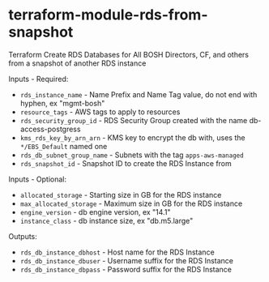 # terraform-module-rds-from-snapshot
Terraform Create RDS Databases for All BOSH Directors, CF, and others from a snapshot of another RDS instance

Inputs - Required:

 - `rds_instance_name` - Name Prefix and Name Tag value, do not end with hyphen, ex "mgmt-bosh"
 - `resource_tags` - AWS tags to apply to resources
 - `rds_security_group_id` - RDS Security Group created with the name db-access-postgress
 - `kms_rds_key_by_arn_arn` - KMS key to encrypt the db with, uses the `*/EBS_Default` named one
 - `rds_db_subnet_group_name` - Subnets with the tag `apps-aws-managed`
 - `rds_snapshot_id` - Snapshot ID to create the RDS Instance from

Inputs - Optional: 

 - `allocated_storage` - Starting size in GB for the RDS instance
 - `max_allocated_storage` - Maximum size in GB for the RDS instance
 - `engine_version` - db engine version, ex "14.1"
 - `instance_class` - db instance size, ex "db.m5.large"

Outputs:

- `rds_db_instance_dbhost` - Host name for the RDS Instance
- `rds_db_instance_dbuser` - Username suffix for the RDS Instance
- `rds_db_instance_dbpass` - Password suffix for the RDS Instance
